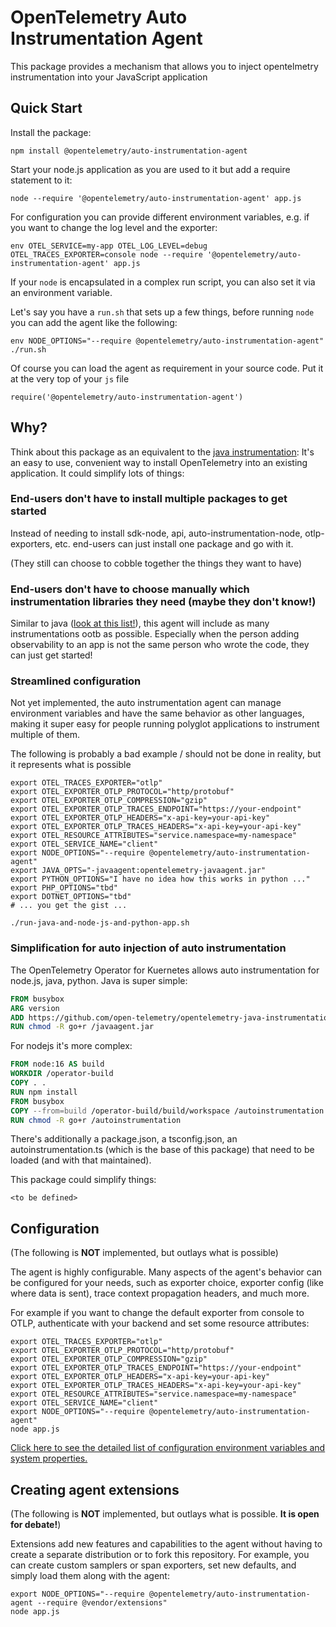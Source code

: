 # OpenTelemetry Auto Instrumentation Agent

This package provides a mechanism that allows you to inject opentelmetry instrumentation into your JavaScript application

## Quick Start

Install the package:

```shell
npm install @opentelemetry/auto-instrumentation-agent
```

Start your node.js application as you are used to it but add a require statement to it:

```shell
node --require '@opentelemetry/auto-instrumentation-agent' app.js
```

For configuration you can provide different environment variables, e.g. if you want to change the log level and the exporter:

```shell
env OTEL_SERVICE=my-app OTEL_LOG_LEVEL=debug OTEL_TRACES_EXPORTER=console node --require '@opentelemetry/auto-instrumentation-agent' app.js
```

If your `node` is encapsulated in a complex run script, you can also set it via an environment variable.

Let's say you have a `run.sh` that sets up a few things, before running `node` you can add the agent like the following:

```shell
env NODE_OPTIONS="--require @opentelemetry/auto-instrumentation-agent" ./run.sh
```

Of course you can load the agent as requirement in your source code. Put it at the very top of your `js` file

```shell
require('@opentelemetry/auto-instrumentation-agent')
```

## Why?

Think about this package as an equivalent to the [java instrumentation](https://github.com/open-telemetry/opentelemetry-java-instrumentation): It's an easy to use, convenient way to install OpenTelemetry into an existing application. It could simplify lots of things:

### End-users don't have to install multiple packages to get started

Instead of needing to install sdk-node, api, auto-instrumentation-node, otlp-exporters, etc. end-users can just install one package and go with it.

(They still can choose to cobble together the things they want to have)

### End-users don't have to choose manually which instrumentation libraries they need (maybe they don't know!)

Similar to java ([look at this list!](https://github.com/open-telemetry/opentelemetry-java-instrumentation/tree/main/instrumentation)), this agent will include as many instrumentations ootb as possible. Especially when the person adding observability to an app is not the same person who wrote the code, they can just get started!

### Streamlined configuration

Not yet implemented, the auto instrumentation agent can manage environment variables and have the same behavior as other languages, making it super easy for people running
polyglot applications to instrument multiple of them.

The following is probably a bad example / should not be done in reality, but it represents what is possible

```shell
export OTEL_TRACES_EXPORTER="otlp"
export OTEL_EXPORTER_OTLP_PROTOCOL="http/protobuf"
export OTEL_EXPORTER_OTLP_COMPRESSION="gzip"
export OTEL_EXPORTER_OTLP_TRACES_ENDPOINT="https://your-endpoint"
export OTEL_EXPORTER_OTLP_HEADERS="x-api-key=your-api-key"
export OTEL_EXPORTER_OTLP_TRACES_HEADERS="x-api-key=your-api-key"
export OTEL_RESOURCE_ATTRIBUTES="service.namespace=my-namespace"
export OTEL_SERVICE_NAME="client"
export NODE_OPTIONS="--require @opentelemetry/auto-instrumentation-agent"
export JAVA_OPTS="-javaagent:opentelemetry-javaagent.jar"
export PYTHON_OPTIONS="I have no idea how this works in python ..."
export PHP_OPTIONS="tbd"
export DOTNET_OPTIONS="tbd"
# ... you get the gist ...

./run-java-and-node-js-and-python-app.sh
```

### Simplification for auto injection of auto instrumentation

The OpenTelemetry Operator for Kuernetes allows auto instrumentation for node.js, java, python. Java is super simple:

```Dockerfile
FROM busybox
ARG version
ADD https://github.com/open-telemetry/opentelemetry-java-instrumentation/releases/download/v$version/opentelemetry-javaagent.jar /javaagent.jar
RUN chmod -R go+r /javaagent.jar
```

For nodejs it's more complex:

```Dockerfile
FROM node:16 AS build
WORKDIR /operator-build
COPY . .
RUN npm install
FROM busybox
COPY --from=build /operator-build/build/workspace /autoinstrumentation
RUN chmod -R go+r /autoinstrumentation
```

There's additionally a package.json, a tsconfig.json, an autoinstrumentation.ts (which is the base of this package) that need to be loaded (and with that maintained). 

This package could simplify things:

```
<to be defined>
```


## Configuration

(The following is **NOT** implemented, but outlays what is possible)

The agent is highly configurable. Many aspects of the agent's behavior can be configured for your needs, such as exporter choice, exporter config (like where data is sent), trace context propagation headers, and much more.

For example if you want to change the default exporter from console to OTLP, authenticate with your backend and set some resource attributes:

```shell
export OTEL_TRACES_EXPORTER="otlp"
export OTEL_EXPORTER_OTLP_PROTOCOL="http/protobuf"
export OTEL_EXPORTER_OTLP_COMPRESSION="gzip"
export OTEL_EXPORTER_OTLP_TRACES_ENDPOINT="https://your-endpoint"
export OTEL_EXPORTER_OTLP_HEADERS="x-api-key=your-api-key"
export OTEL_EXPORTER_OTLP_TRACES_HEADERS="x-api-key=your-api-key"
export OTEL_RESOURCE_ATTRIBUTES="service.namespace=my-namespace"
export OTEL_SERVICE_NAME="client"
export NODE_OPTIONS="--require @opentelemetry/auto-instrumentation-agent"
node app.js
```

[Click here to see the detailed list of configuration environment variables and system properties.](https://opentelemetry.io/docs/instrumentation/java/automatic/agent-config/)

## Creating agent extensions

(The following is **NOT** implemented, but outlays what is possible. **It is open for debate!**)

Extensions add new features and capabilities to the agent without having to create a separate distribution or to fork this repository. For example, you can create custom samplers or span exporters, set new defaults, and simply load them along with the agent:

```shell
export NODE_OPTIONS="--require @opentelemetry/auto-instrumentation-agent --require @vendor/extensions"
node app.js
```
